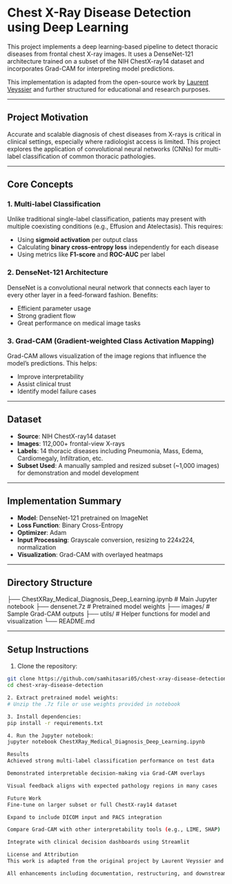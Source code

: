 # Chest X-Ray Disease Detection using Deep Learning

This project implements a deep learning-based pipeline to detect thoracic diseases from frontal chest X-ray images. It uses a DenseNet-121 architecture trained on a subset of the NIH ChestX-ray14 dataset and incorporates Grad-CAM for interpreting model predictions.

This implementation is adapted from the open-source work by [Laurent Veyssier](https://github.com/LaurentVeyssier/Chest-X-Ray-Medical-Diagnosis-with-Deep-Learning) and further structured for educational and research purposes.

---

## Project Motivation

Accurate and scalable diagnosis of chest diseases from X-rays is critical in clinical settings, especially where radiologist access is limited. This project explores the application of convolutional neural networks (CNNs) for multi-label classification of common thoracic pathologies.

---

## Core Concepts

### 1. Multi-label Classification

Unlike traditional single-label classification, patients may present with multiple coexisting conditions (e.g., Effusion and Atelectasis). This requires:
- Using **sigmoid activation** per output class
- Calculating **binary cross-entropy loss** independently for each disease
- Using metrics like **F1-score** and **ROC-AUC** per label

### 2. DenseNet-121 Architecture

DenseNet is a convolutional neural network that connects each layer to every other layer in a feed-forward fashion. Benefits:
- Efficient parameter usage
- Strong gradient flow
- Great performance on medical image tasks

### 3. Grad-CAM (Gradient-weighted Class Activation Mapping)

Grad-CAM allows visualization of the image regions that influence the model’s predictions. This helps:
- Improve interpretability
- Assist clinical trust
- Identify model failure cases

---

## Dataset

- **Source**: NIH ChestX-ray14 dataset
- **Images**: 112,000+ frontal-view X-rays
- **Labels**: 14 thoracic diseases including Pneumonia, Mass, Edema, Cardiomegaly, Infiltration, etc.
- **Subset Used**: A manually sampled and resized subset (~1,000 images) for demonstration and model development

---

## Implementation Summary

- **Model**: DenseNet-121 pretrained on ImageNet
- **Loss Function**: Binary Cross-Entropy
- **Optimizer**: Adam
- **Input Processing**: Grayscale conversion, resizing to 224x224, normalization
- **Visualization**: Grad-CAM with overlayed heatmaps

---

## Directory Structure
├── ChestXRay_Medical_Diagnosis_Deep_Learning.ipynb # Main Jupyter notebook
├── densenet.7z # Pretrained model weights
├── images/ # Sample Grad-CAM outputs
├── utils/ # Helper functions for model and visualization
└── README.md


---

## Setup Instructions

1. Clone the repository:
```bash
git clone https://github.com/samhitasari05/chest-xray-disease-detection.git
cd chest-xray-disease-detection

2. Extract pretrained model weights:
# Unzip the .7z file or use weights provided in notebook

3. Install dependencies:
pip install -r requirements.txt

4. Run the Jupyter notebook:
jupyter notebook ChestXRay_Medical_Diagnosis_Deep_Learning.ipynb

Results
Achieved strong multi-label classification performance on test data

Demonstrated interpretable decision-making via Grad-CAM overlays

Visual feedback aligns with expected pathology regions in many cases

Future Work
Fine-tune on larger subset or full ChestX-ray14 dataset

Expand to include DICOM input and PACS integration

Compare Grad-CAM with other interpretability tools (e.g., LIME, SHAP)

Integrate with clinical decision dashboards using Streamlit

License and Attribution
This work is adapted from the original project by Laurent Veyssier and retains core structure and methodology under the MIT License.

All enhancements including documentation, restructuring, and downstream planning are made by Samhita Sarikonda for academic and portfolio use.

